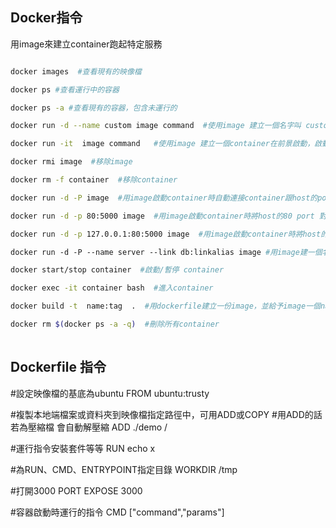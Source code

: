 ## Docker指令

用image來建立container跑起特定服務

```sh

docker images  #查看現有的映像檔

docker ps #查看運行中的容器

docker ps -a #查看現有的容器，包含未運行的

docker run -d --name custom image command  #使用image 建立一個名字叫 custom 的container在背景啟動，啟動時執行command

docker run -it  image command   #使用image 建立一個container在前景啟動，啟動時執行command

docker rmi image  #移除image

docker rm -f container  #移除container

docker run -d -P image  #用image啟動container時自動連接container跟host的port  EX：分配host上的 3000 port 對應container的 5000port

docker run -d -p 80:5000 image  #用image啟動container時將host的80 port 對應到container的5000 port

docker run -d -p 127.0.0.1:80:5000 image  #用image啟動container時將host的127.0.0.1:80 port 對應到container的5000 port

docker run -d -P --name server --link db:linkalias image #用image建一個名字為server的container，並且連接名為db的container，並為這個link取一個別名

docker start/stop container  #啟動/暫停 container

docker exec -it container bash  #進入container

docker build -t  name:tag  .  #用dockerfile建立一份image，並給予image一個name與tag

docker rm $(docker ps -a -q)  #刪除所有container
 
```

## Dockerfile 指令

#設定映像檔的基底為ubuntu
FROM  ubuntu:trusty

#複製本地端檔案或資料夾到映像檔指定路徑中，可用ADD或COPY
#用ADD的話若為壓縮檔 會自動解壓縮
ADD ./demo  /

#運行指令安裝套件等等
RUN echo x
  
#為RUN、CMD、ENTRYPOINT指定目錄
WORKDIR /tmp
  
#打開3000 PORT
EXPOSE 3000
  
#容器啟動時運行的指令
CMD ["command","params"]
